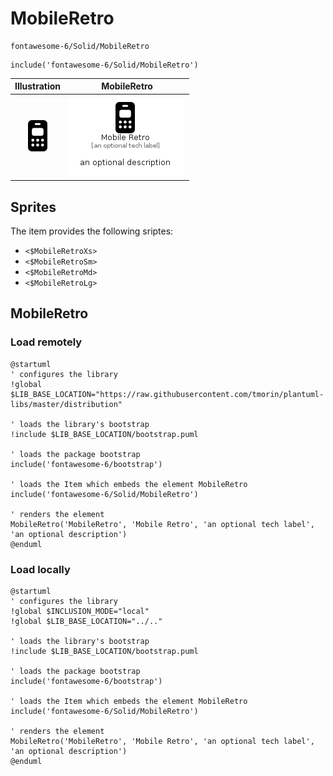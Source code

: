 # MobileRetro


```text
fontawesome-6/Solid/MobileRetro
```

```text
include('fontawesome-6/Solid/MobileRetro')
```



| Illustration | MobileRetro |
| :---: | :---: |
| ![illustration for Illustration](../../fontawesome-6/Solid/MobileRetro.png) | ![illustration for MobileRetro](../../fontawesome-6/Solid/MobileRetro.Local.png) |



## Sprites
The item provides the following sriptes:

- `<$MobileRetroXs>`
- `<$MobileRetroSm>`
- `<$MobileRetroMd>`
- `<$MobileRetroLg>`





## MobileRetro

### Load remotely
```plantuml
@startuml
' configures the library
!global $LIB_BASE_LOCATION="https://raw.githubusercontent.com/tmorin/plantuml-libs/master/distribution"

' loads the library's bootstrap
!include $LIB_BASE_LOCATION/bootstrap.puml

' loads the package bootstrap
include('fontawesome-6/bootstrap')

' loads the Item which embeds the element MobileRetro
include('fontawesome-6/Solid/MobileRetro')

' renders the element
MobileRetro('MobileRetro', 'Mobile Retro', 'an optional tech label', 'an optional description')
@enduml
```

### Load locally
```plantuml
@startuml
' configures the library
!global $INCLUSION_MODE="local"
!global $LIB_BASE_LOCATION="../.."

' loads the library's bootstrap
!include $LIB_BASE_LOCATION/bootstrap.puml

' loads the package bootstrap
include('fontawesome-6/bootstrap')

' loads the Item which embeds the element MobileRetro
include('fontawesome-6/Solid/MobileRetro')

' renders the element
MobileRetro('MobileRetro', 'Mobile Retro', 'an optional tech label', 'an optional description')
@enduml
```

